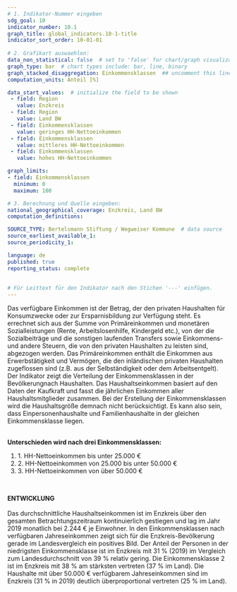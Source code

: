 ```yaml
---
# 1. Indikator-Nummer eingeben 
sdg_goal: 10
indicator_number: 10.1
graph_title: global_indicators.10-1-title
indicator_sort_order: 10-01-01
 
# 2. Grafikart auswaehlen: 
data_non_statistical: false  # set to 'false' for chart/graph visualization 
graph_type: bar  # chart types include: bar, line, binary 
graph_stacked_disaggregation: Einkommensklassen  ## uncomment this line for stacked bars. eplace 'Geschlecht' with the field of aggregation. 
computation_units: Anteil [%] 

data_start_values:  # initialize the field to be shown  
 - field: Region 
   value: Enzkreis
 - field: Region 
   value: Land BW
 - field: Einkommensklassen
   value: geringes HH-Nettoeinkommen
 - field: Einkommensklassen
   value: mittleres HH-Nettoeinkommen
 - field: Einkommensklassen
   value: hohes HH-Nettoeinkommen

graph_limits:
- field: Einkommensklassen
  minimum: 0
  maximum: 100

# 3. Berechnung und Quelle eingeben: 
national_geographical_coverage: Enzkreis, Land BW
computation_definitions: 

SOURCE_TYPE: Bertelsmann Stiftung / Wegweiser Kommune  # data source  
source_earliest_available_1: 
source_periodicity_1: 

language: de   
published: true 
reporting_status: complete
 
 
# Für Leittext für den Indikator nach den Stichen '---' einfügen. 
---
```

Das verfügbare Einkommen ist der Betrag, der den privaten Haushalten für Konsumzwecke oder zur Ersparnisbildung zur Verfügung steht. Es errechnet sich aus der
Summe von Primäreinkommen und monetären Sozialleistungen (Rente, Arbeitslosenhilfe, Kindergeld etc.), von der die Sozialbeiträge und die sonstigen laufenden
Transfers sowie Einkommens- und andere Steuern, die von den privaten Haushalten zu leisten sind, abgezogen werden. Das Primäreinkommen enthält die Einkommen
aus Erwerbstätigkeit und Vermögen, die den inländischen privaten Haushalten zugeflossen sind (z.B. aus der Selbständigkeit oder dem Arbeitsentgelt). <br>
Der Indikator zeigt die Verteilung der Einkommensklassen in der Bevölkerungnach Haushalten. Das Haushaltseinkommen basiert auf den Daten der Kaufkraft und fasst
die jährlichen Einkommen aller Haushaltsmitglieder zusammen. Bei der Erstellung der Einkommensklassen wird die Haushaltsgröße demnach nicht berücksichtigt.
Es kann also sein, dass Einpersonenhaushalte und Familienhaushalte in der gleichen Einkommensklasse liegen.<br>
<br>

<div> <b>Unterschieden wird nach drei Einkommensklassen:</b> <br>
<ol>
<li>1. HH-Nettoeinkommen bis unter 25.000 €</li>
<li>2. HH-Nettoeinkommen von 25.000 bis unter 50.000 €</li>
<li>3. HH-Nettoeinkommen von über 50.000 €</li>
</ol>
</div>
<br>

**ENTWICKLUNG** <br>
<br>
Das durchschnittliche Haushaltseinkommen ist im Enzkreis über den gesamten Betrachtungszeitraum kontinuierlich gestiegen und lag im Jahr 2019 monatlich bei
2.244 € je Einwohner. In den Einkommensklassen nach verfügbaren Jahreseinkommen zeigt sich für die Enzkreis-Bevölkerung gerade im Landesvergleich ein positives Bild. Der Anteil der Personen in der niedrigsten Einkommensklasse ist im Enzkreis mit 31 % (2019) im Vergleich zum Landesdurchschnitt von 39 % relativ gering. 
Die Einkommensklasse 2 ist im Enzkreis mit 38 % am stärksten vertreten (37 % im Land).
Die Haushalte mit über 50.000 € verfügbarem Jahreseinkommen sind im Enzkreis (31 % in 2019) deutlich überproportional vertreten (25 % im Land).
